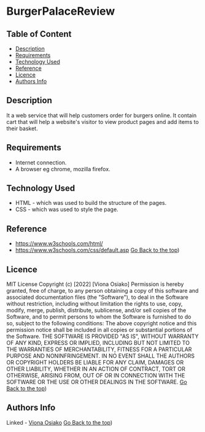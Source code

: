 # BurgerPalaceReview


## Table of Content

+ [Description](#description)
+ [Requirements](#requirements)
+ [Technology Used](#technology-used)
+ [Reference](#reference)
+ [Licence](#licence)
+ [Authors Info](#author-Info)

## Description
<p>It a web service that will help customers order for burgers online. It contain cart that will help a website's visitor to view product pages and add items to their basket.</p>

## Requirements
* Internet connection.
* A browser eg chrome, mozilla firefox.
## Technology Used
* HTML - which was used to build the structure of the pages.
* CSS - which was used to style the page.
## Reference
* https://www.w3schools.com/html/
* https://www.w3schools.com/css/default.asp
[Go Back to the top](#description))
## Licence
MIT License
Copyright (c) [2022] [Viona Osiako]
Permission is hereby granted, free of charge, to any person obtaining a copy
of this software and associated documentation files (the "Software"), to deal
in the Software without restriction, including without limitation the rights
to use, copy, modify, merge, publish, distribute, sublicense, and/or sell
copies of the Software, and to permit persons to whom the Software is
furnished to do so, subject to the following conditions:
The above copyright notice and this permission notice shall be included in all
copies or substantial portions of the Software.
THE SOFTWARE IS PROVIDED "AS IS", WITHOUT WARRANTY OF ANY KIND, EXPRESS OR
IMPLIED, INCLUDING BUT NOT LIMITED TO THE WARRANTIES OF MERCHANTABILITY,
FITNESS FOR A PARTICULAR PURPOSE AND NONINFRINGEMENT. IN NO EVENT SHALL THE
AUTHORS OR COPYRIGHT HOLDERS BE LIABLE FOR ANY CLAIM, DAMAGES OR OTHER
LIABILITY, WHETHER IN AN ACTION OF CONTRACT, TORT OR OTHERWISE, ARISING FROM,
OUT OF OR IN CONNECTION WITH THE SOFTWARE OR THE USE OR OTHER DEALINGS IN THE
SOFTWARE.
[Go Back to the top](#description))
## Authors Info
Linked - [Viona Osiako](https://www.linkedin.com/in/viona-osiako-54094a170)
[Go Back to the top](#description))
